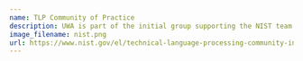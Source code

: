 ```yaml
---
name: TLP Community of Practice
description: UWA is part of the initial group supporting the NIST team leading the launching of a global community of practice for Technical Language Processing. More information <a href=\"https://www.nist.gov/el/technical-language-processing-community-interest\" target=\"_blank\">here</a>.
image_filename: nist.png
url: https://www.nist.gov/el/technical-language-processing-community-interest
---
```

